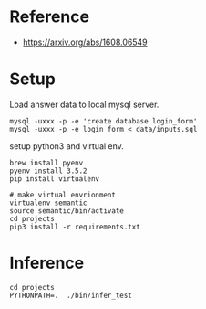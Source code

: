 # Reference

- https://arxiv.org/abs/1608.06549

# Setup

Load answer data to local mysql server.

```
mysql -uxxx -p -e 'create database login_form'
mysql -uxxx -p -e login_form < data/inputs.sql
```

setup python3 and virtual env.

```
brew install pyenv
pyenv install 3.5.2
pip install virtualenv

# make virtual envrionment
virtualenv semantic
source semantic/bin/activate
cd projects
pip3 install -r requirements.txt
```

# Inference

```
cd projects
PYTHONPATH=.  ./bin/infer_test
```
